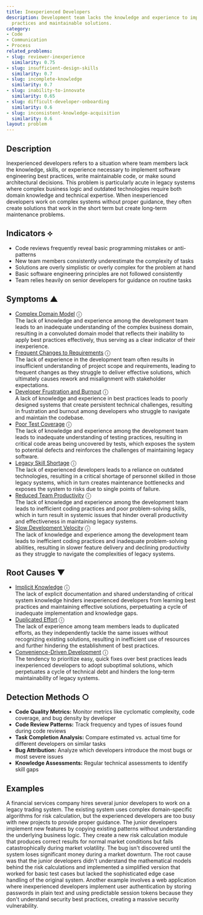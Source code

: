 ```yaml
---
title: Inexperienced Developers
description: Development team lacks the knowledge and experience to implement best
  practices and maintainable solutions.
category:
- Code
- Communication
- Process
related_problems:
- slug: reviewer-inexperience
  similarity: 0.75
- slug: insufficient-design-skills
  similarity: 0.7
- slug: incomplete-knowledge
  similarity: 0.7
- slug: inability-to-innovate
  similarity: 0.65
- slug: difficult-developer-onboarding
  similarity: 0.6
- slug: inconsistent-knowledge-acquisition
  similarity: 0.6
layout: problem
---
```


## Description

Inexperienced developers refers to a situation where team members lack the knowledge, skills, or experience necessary to implement software engineering best practices, write maintainable code, or make sound architectural decisions. This problem is particularly acute in legacy systems where complex business logic and outdated technologies require both domain knowledge and technical expertise. When inexperienced developers work on complex systems without proper guidance, they often create solutions that work in the short term but create long-term maintenance problems.

## Indicators ⟡
- Code reviews frequently reveal basic programming mistakes or anti-patterns
- New team members consistently underestimate the complexity of tasks
- Solutions are overly simplistic or overly complex for the problem at hand
- Basic software engineering principles are not followed consistently
- Team relies heavily on senior developers for guidance on routine tasks

## Symptoms ▲
- [Complex Domain Model](complex-domain-model.md) <span class="info-tooltip" title="Confidence: 0.440, Strength: 0.674">ⓘ</span>
<br/>  The lack of knowledge and experience among the development team leads to an inadequate understanding of the complex business domain, resulting in a convoluted domain model that reflects their inability to apply best practices effectively, thus serving as a clear indicator of their inexperience.
- [Frequent Changes to Requirements](frequent-changes-to-requirements.md) <span class="info-tooltip" title="Confidence: 0.418, Strength: 0.633">ⓘ</span>
<br/>  The lack of experience in the development team often results in insufficient understanding of project scope and requirements, leading to frequent changes as they struggle to deliver effective solutions, which ultimately causes rework and misalignment with stakeholder expectations.
- [Developer Frustration and Burnout](developer-frustration-and-burnout.md) <span class="info-tooltip" title="Confidence: 0.413, Strength: 0.647">ⓘ</span>
<br/>  A lack of knowledge and experience in best practices leads to poorly designed systems that create persistent technical challenges, resulting in frustration and burnout among developers who struggle to navigate and maintain the codebase.
- [Poor Test Coverage](poor-test-coverage.md) <span class="info-tooltip" title="Confidence: 0.359, Strength: 0.592">ⓘ</span>
<br/>  The lack of knowledge and experience among the development team leads to inadequate understanding of testing practices, resulting in critical code areas being uncovered by tests, which exposes the system to potential defects and reinforces the challenges of maintaining legacy software.
- [Legacy Skill Shortage](legacy-skill-shortage.md) <span class="info-tooltip" title="Confidence: 0.349, Strength: 0.666">ⓘ</span>
<br/>  The lack of experienced developers leads to a reliance on outdated technologies, resulting in a critical shortage of personnel skilled in those legacy systems, which in turn creates maintenance bottlenecks and exposes the system to risks due to single points of failure.
- [Reduced Team Productivity](reduced-team-productivity.md) <span class="info-tooltip" title="Confidence: 0.348, Strength: 0.696">ⓘ</span>
<br/>  The lack of knowledge and experience among the development team leads to inefficient coding practices and poor problem-solving skills, which in turn result in systemic issues that hinder overall productivity and effectiveness in maintaining legacy systems.
- [Slow Development Velocity](slow-development-velocity.md) <span class="info-tooltip" title="Confidence: 0.337, Strength: 0.677">ⓘ</span>
<br/>  The lack of knowledge and experience among the development team leads to inefficient coding practices and inadequate problem-solving abilities, resulting in slower feature delivery and declining productivity as they struggle to navigate the complexities of legacy systems.

## Root Causes ▼
- [Implicit Knowledge](implicit-knowledge.md) <span class="info-tooltip" title="Confidence: 0.345, Strength: 0.760">ⓘ</span>
<br/>  The lack of explicit documentation and shared understanding of critical system knowledge hinders inexperienced developers from learning best practices and maintaining effective solutions, perpetuating a cycle of inadequate implementation and knowledge gaps.
- [Duplicated Effort](duplicated-effort.md) <span class="info-tooltip" title="Confidence: 0.325, Strength: 0.840">ⓘ</span>
<br/>  The lack of experience among team members leads to duplicated efforts, as they independently tackle the same issues without recognizing existing solutions, resulting in inefficient use of resources and further hindering the establishment of best practices.
- [Convenience-Driven Development](convenience-driven-development.md) <span class="info-tooltip" title="Confidence: 0.314, Strength: 0.907">ⓘ</span>
<br/>  The tendency to prioritize easy, quick fixes over best practices leads inexperienced developers to adopt suboptimal solutions, which perpetuates a cycle of technical debt and hinders the long-term maintainability of legacy systems.

## Detection Methods ○
- **Code Quality Metrics:** Monitor metrics like cyclomatic complexity, code coverage, and bug density by developer
- **Code Review Patterns:** Track frequency and types of issues found during code reviews
- **Task Completion Analysis:** Compare estimated vs. actual time for different developers on similar tasks
- **Bug Attribution:** Analyze which developers introduce the most bugs or most severe issues
- **Knowledge Assessments:** Regular technical assessments to identify skill gaps

## Examples

A financial services company hires several junior developers to work on a legacy trading system. The existing system uses complex domain-specific algorithms for risk calculation, but the experienced developers are too busy with new projects to provide proper guidance. The junior developers implement new features by copying existing patterns without understanding the underlying business logic. They create a new risk calculation module that produces correct results for normal market conditions but fails catastrophically during market volatility. The bug isn't discovered until the system loses significant money during a market downturn. The root cause was that the junior developers didn't understand the mathematical models behind the risk calculations and implemented a simplified version that worked for basic test cases but lacked the sophisticated edge case handling of the original system. Another example involves a web application where inexperienced developers implement user authentication by storing passwords in plain text and using predictable session tokens because they don't understand security best practices, creating a massive security vulnerability.
